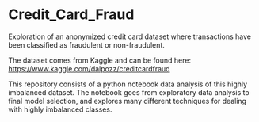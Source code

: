 # Credit_Card_Fraud
Exploration of an anonymized credit card dataset where transactions have been classified as fraudulent or non-fraudulent.

The dataset comes from Kaggle and can be found here: https://www.kaggle.com/dalpozz/creditcardfraud

This repository consists of a python notebook data analysis of this highly imbalanced dataset. The notebook goes from exploratory data analysis to final model selection, and explores many different techniques for dealing with highly  imbalanced classes. 
